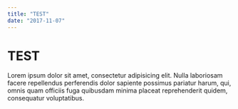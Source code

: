 ```yaml
---
title: "TEST"
date: "2017-11-07"
---
```


# TEST

Lorem ipsum dolor sit amet, consectetur adipisicing elit. Nulla laboriosam facere repellendus perferendis dolor sapiente possimus pariatur harum, qui, omnis quam officiis fuga quibusdam minima placeat reprehenderit quidem, consequatur voluptatibus.